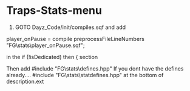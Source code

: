 # Traps-Stats-menu

1. GOTO Dayz_Code/init/compiles.sqf and add

player_onPause = compile preprocessFileLineNumbers "FG\stats\player_onPause.sqf";

in the if (!isDedicated) then { section

Then add 
#include "FG\stats\defines.hpp" If you dont have the defines already....
#include "FG\stats\statdefines.hpp" at the bottom of description.ext
